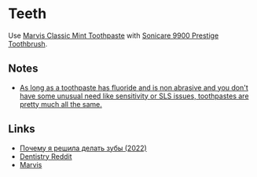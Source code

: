 # Teeth

Use [Marvis Classic Mint Toothpaste](https://www.sixandsons.com/products/marvis-toothpaste-classic-mint-25ml) with [Sonicare 9900 Prestige Toothbrush](https://www.philips.co.uk/c-e/pe/electric-toothbrushes/sonicare/prestige-9900.html#!).

## Notes

- [As long as a toothpaste has fluoride and is non abrasive and you don't have some unusual need like sensitivity or SLS issues, toothpastes are pretty much all the same.](https://www.reddit.com/r/Dentistry/comments/3hkwok/your_thoughts_of_marvis_toothpaste/)

## Links

- [Почему я решила делать зубы (2022)](https://www.youtube.com/watch?v=phNzJy22OXE)
- [Dentistry Reddit](https://www.reddit.com/r/Dentistry/)
- [Marvis ](https://www.marvis.com/)
